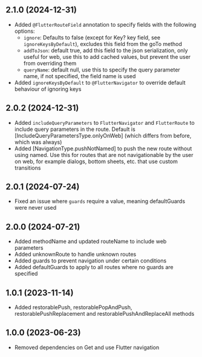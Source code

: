 ## 2.1.0 (2024-12-31)

- Added `@FlutterRouteField` annotation to specify fields with the following options:
    - `ignore`: Defaults to false (except for Key? key field, see `ignoreKeysByDefault`), excludes this field from the goTo method
    - `addToJson`: default true, add this field to the json serialization, only useful for web, use this to add cached values, but prevent the user from overriding them
    - `queryName`: default null, use this to specify the query parameter name, if not specified, the field name is used
- Added `ignoreKeysByDefault` to `@FlutterNavigator` to override default behaviour of ignoring keys

## 2.0.2 (2024-12-31)

- Added `includeQueryParameters` to `FlutterNavigator` and `FlutterRoute` to include query parameters in the route. Default is [IncludeQueryParametersType.onlyOnWeb] (which differs from before, which was always)
- Added [NavigationType.pushNotNamed] to push the new route without using named. Use this for routes that are not navigationable by the user on web, for example dialogs, bottom sheets, etc. that use custom transitions

## 2.0.1 (2024-07-24)

- Fixed an issue where `guards` require a value, meaning defaultGuards were never used

## 2.0.0 (2024-07-21)

- Added methodName and updated routeName to include web parameters
- Added unknownRoute to handle unknown routes
- Added guards to prevent navigation under certain conditions
- Added defaultGuards to apply to all routes where no guards are specified

## 1.0.1 (2023-11-14)

- Added restorablePush, restorablePopAndPush, restorablePushReplacement and restorablePushAndReplaceAll methods

## 1.0.0 (2023-06-23)

- Removed dependencies on Get and use Flutter navigation
